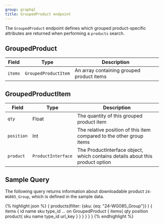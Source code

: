 ```yaml
---
group: graphql
title: GroupedProduct endpoint
---
```


The `GroupedProduct` endpoint defines which grouped product-specific attributes are returned when performing a `products` search.

## GroupedProduct

Field | Type | Description
--- | --- | ---
`items` | `GroupedProductItem` | An array containing grouped product items

## GroupedProductItem

Field | Type | Description
--- | --- | ---
`qty` | Float | The quantity of this grouped product item
`position` | Int | The relative position of this item compared to the other group items
`product` | `ProductInterface` | The ProductInterface object, which contains details about this product option

## Sample Query

The following query returns information about downloadable product `24-WG085_Group`, which is defined in the sample data.

{% highlight json %}
{
  products(filter:
    {sku: {eq: "24-WG085_Group"}}
  	)
  	{
    items {
      id
      name
      sku
      type_id
      ... on GroupedProduct {
        items{
          qty
          position
          product{
            sku
            name
            type_id
            url_key
          }
        }
      }
    }
  }
}
{% endhighlight %}
